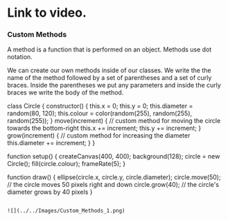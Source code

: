 # Link to video.

### Custom Methods

A method is a function that is performed on an object. Methods use dot notation.

We can create our own methods inside of our classes. We write the the name of the method followed by a set of parentheses and a set of curly braces. Inside the parentheses we put any parameters and inside the curly braces we write the body of the method.

class Circle {
    constructor() {
        this.x = 0;
        this.y = 0;
        this.diameter = random(80, 120); 
        this.colour = color(random(255), random(255), random(255));
    }
    move(increment) { // custom method for moving the circle towards the bottom-right
        this.x += increment; 
        this.y += increment; 
    }
    grow(increment) { // custom method for increasing the diameter
        this.diameter += increment;
    }
}

function setup() {
    createCanvas(400, 400);
    background(128);
    circle = new Circle();
    fill(circle.colour);
    frameRate(5);
}
  
function draw() {
    ellipse(circle.x, circle.y, circle.diameter); 
    circle.move(50); // the circle moves 50 pixels right and down
    circle.grow(40); // the circle's diameter grows by 40 pixels
}
```

![](../../Images/Custom_Methods_1.png)
